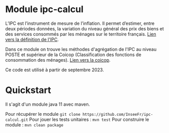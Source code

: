 # Module ipc-calcul
L’IPC est l’instrument de mesure de l’inflation. Il permet d’estimer, entre deux périodes données, la variation du niveau général des prix des biens et des services consommés par les ménages sur le territoire français. [Lien vers la définition de l'IPC](https://www.insee.fr/fr/metadonnees/source/serie/s1007).

Dans ce module on trouve les méthodes d'agrégation de l'IPC au niveau POSTE et supérieur de la Coicop (Classification des fonctions de consommation des ménages). [Lien vers la coicop](https://www.insee.fr/fr/metadonnees/definition/c1212).

Ce code est utilisé à partir de septembre 2023.

# Quickstart
Il s'agit d'un module java 11 avec maven.

Pour récupérer le module
`git clone https://github.com/InseeFr/ipc-calcul.git`
Pour jouer les tests unitaires :
`mvn test`
Pour construire le module :
`mvn clean package`